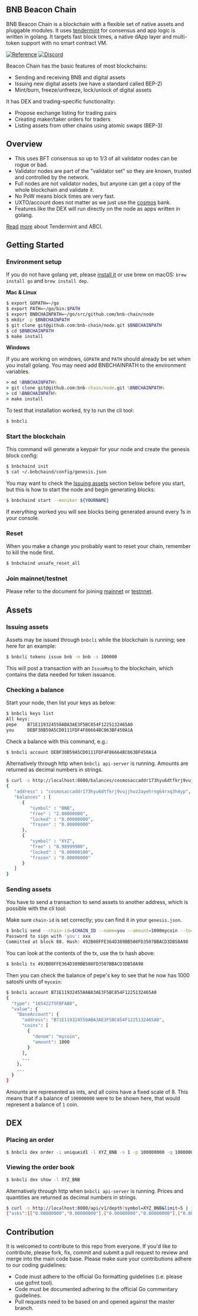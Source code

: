 BNB Beacon Chain
------------

BNB Beacon Chain is a blockchain with a flexible set of native assets and pluggable modules. It uses [tendermint](https://tendermint.com) for consensus and app logic is written in golang. It targets fast block times, a native dApp layer and multi-token support with no smart contract VM.

[![Reference](
https://camo.githubusercontent.com/915b7be44ada53c290eb157634330494ebe3e30a/68747470733a2f2f676f646f632e6f72672f6769746875622e636f6d2f676f6c616e672f6764646f3f7374617475732e737667
)](https://docs.bnbchain.world/docs/learn/beaconIntro)
[![Discord](https://img.shields.io/badge/discord-join%20chat-blue.svg)](https://discord.gg/z2VpC455eU)

Beacon Chain has the basic features of most blockchains:
- Sending and receiving BNB and digital assets
- Issuing new digital assets (we have a standard called BEP-2)
- Mint/burn, freeze/unfreeze, lock/unlock of digital assets

It has DEX and trading-specific functionality:
- Propose exchange listing for trading pairs
- Creating maker/taker orders for traders
- Listing assets from other chains using atomic swaps (BEP-3)

## Overview

* This uses BFT consensus so up to 1/3 of all validator nodes can be rogue or bad.
* Validator nodes are part of the "validator set" so they are known, trusted and controlled by the network.
* Full nodes are not validator nodes, but anyone can get a copy of the whole blockchain and validate it.
* No PoW means block times are very fast.
* UXTO/account does not matter as we just use the [cosmos](https://github.com/cosmos/cosmos-sdk/tree/master/x/bank) bank.
* Features like the DEX will run directly on the node as apps written in golang.

[Read](https://tendermint.readthedocs.io/en/master/introduction.html) [more](https://blog.cosmos.network/tendermint-explained-bringing-bft-based-pos-to-the-public-blockchain-domain-f22e274a0fdb) about Tendermint and ABCI.

## Getting Started

### Environment setup

If you do not have golang yet, please [install it](https://golang.org/dl) or use brew on macOS: `brew install go` and `brew install dep`.


**Mac & Linux**

```bash
$ export GOPATH=~/go
$ export PATH=~/go/bin:$PATH
$ export BNBCHAINPATH=~/go/src/github.com/bnb-chain/node
$ mkdir -p $BNBCHAINPATH
$ git clone git@github.com:bnb-chain/node.git $BNBCHAINPATH
$ cd $BNBCHAINPATH
$ make install
```

**Windows**

If you are working on windows, `GOPATH` and `PATH` should already be set when you install golang.
You may need add BNBCHAINPATH to the environment variables.

```bat
> md %BNBCHAINPATH%
> git clone git@github.com:bnb-chain/node.git %BNBCHAINPATH%
> cd %BNBCHAINPATH%
> make install
```

To test that installation worked, try to run the cli tool:

```bash
$ bnbcli
```

### Start the blockchain

This command will generate a keypair for your node and create the genesis block config:

```bash
$ bnbchaind init
$ cat ~/.bnbchaind/config/genesis.json
```

You may want to check the [Issuing assets](#issuing-assets) section below before you start, but this is how to start the node and begin generating blocks:

```bash
$ bnbchaind start --moniker ${YOURNAME}
```

If everything worked you will see blocks being generated around every 1s in your console.

### Reset

When you make a change you probably want to reset your chain, remember to kill the node first.

```bash
$ bnbchaind unsafe_reset_all
```

### Join mainnet/testnet

Please refer to the document for joining [mainnet](https://docs.bnbchain.world/docs/beaconchain/develop/node/join-mainnet) or [testnnet](https://docs.bnbchain.world/docs/beaconchain/develop/node/join-testnet).

## Assets

### Issuing assets

Assets may be issued through `bnbcli` while the blockchain is running; see here for an example:

```bash
$ bnbcli tokens issue bnb -n bnb -s 100000
```

This will post a transaction with an `IssueMsg` to the blockchain, which contains the data needed for token issuance.

### Checking a balance

Start your node, then list your keys as below:

```bash
$ bnbcli keys list
All keys:
pepe    B71E119324558ABA3AE3F5BC854F1225132465A0
you     DEBF30B59A5CD0111FDF4F86664BC063BF450A1A
```

Check a balance with this command, e.g.:

```bash
$ bnbcli account DEBF30B59A5CD0111FDF4F86664BC063BF450A1A
```

Alternatively through http when `bnbcli api-server` is running. Amounts are returned as decimal numbers in strings.

```bash
$ curl -s http://localhost:8080/balances/cosmosaccaddr173hyu6dtfkrj9vujjhvz2ayehrng64rxq3h4yp | json_pp
{
   "address" : "cosmosaccaddr173hyu6dtfkrj9vujjhvz2ayehrng64rxq3h4yp",
   "balances" : [
      {
         "symbol" : "BNB",
         "free" : "2.00000000",
         "locked" : "0.00000000",
         "frozen" : "0.00000000"
      },
      {
         "symbol" : "XYZ",
         "free" : "0.98999900",
         "locked" : "0.00000100",
         "frozen" : "0.00000000"
      }
   ]
}
```

### Sending assets

You have to send a transaction to send assets to another address, which is possible with the cli tool:

Make sure `chain-id` is set correctly; you can find it in your `genesis.json`.

```bash
$ bnbcli send --chain-id=$CHAIN_ID --name=you --amount=1000mycoin --to=B71E119324558ABA3AE3F5BC854F1225132465A0 --sequence=0
Password to sign with 'you': xxx
Committed at block 88. Hash: 492B08FFE364D389BB508FD3507BBACD3DB58A98
```

You can look at the contents of the tx, use the tx hash above:

```bash
$ bnbcli tx 492B08FFE364D389BB508FD3507BBACD3DB58A98
```

Then you can check the balance of pepe's key to see that he now has 1000 satoshi units of `mycoin`:

```bash
$ bnbcli account B71E119324558ABA3AE3F5BC854F1225132465A0
{
  "type": "16542275FBFAB8",
  "value": {
    "BaseAccount": {
      "address": "B71E119324558ABA3AE3F5BC854F1225132465A0",
      "coins": [
        {
          "denom": "mycoin",
          "amount": 1000
        }
      ],
      ...
    },
    ...
  }
}
```

Amounts are represented as ints, and all coins have a fixed scale of 8. This means that if a balance of `100000000` were to be shown here, that would represent a balance of `1` coin.

## DEX

### Placing an order

```bash
$ bnbcli dex order -i uniqueid1 -l XYZ_BNB -s 1 -p 100000000 -q 100000000 --from me --chain-id=$CHAIN_ID -t 1
```

### Viewing the order book

```bash
$ bnbcli dex show -l XYZ_BNB
```

Alternatively through http when `bnbcli api-server` is running. Prices and quantities are returned as decimal numbers in strings.

```bash
$ curl -s http://localhost:8080/api/v1/depth?symbol=XYZ_BNB&limit=5 | json_pp
{"asks":[["0.00000000","0.00000000"],["0.00000000","0.00000000"],["0.00000000","0.00000000"],["0.00000000","0.00000000"],["0.00000000","0.00000000"]],"bids":[["0.10000000","1.00000000"],["0.00000000","0.00000000"],["0.00000000","0.00000000"],["0.00000000","0.00000000"],["0.00000000","0.00000000"]]}
```

## Contribution
It is welcomed to contribute to this repo from everyone. If you'd like to contribute, please fork, fix, commit and submit a pull request to review and merge into the main code base. Please make sure your contributions adhere to our coding guidelines:

- Code must adhere to the official Go formatting guidelines (i.e. please use gofmt tool).
- Code must be documented adhering to the official Go commentary guidelines.
- Pull requests need to be based on and opened against the master branch.

